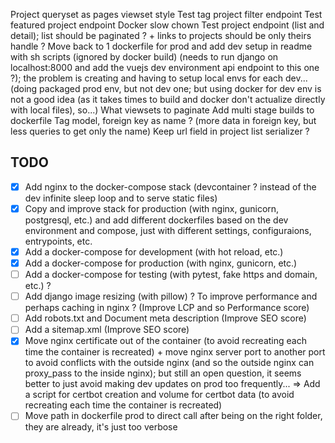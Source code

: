 Project queryset as pages viewset style
Test tag project filter endpoint
Test featured project endpoint
Docker slow chown
Test project endpoint (list and detail); list should be paginated ? + links to projects should be only theirs handle ?
Move back to 1 dockerfile for prod and add dev setup in readme with sh scripts (ignored by docker build) (needs to run django on localhost:8000 and add the vuejs dev environment api endpoint to this one ?); the problem is creating and having to setup local envs for each dev... (doing packaged prod env, but not dev one; but using docker for dev env is not a good idea (as it takes times to build and docker don't actualize directly with local files), so...)
What viewsets to paginate
Add multi stage builds to dockerfile
Tag model, foreign key as name ? (more data in foreign key, but less queries to get only the name)
Keep url field in project list serializer ?


## TODO
- [x] Add nginx to the docker-compose stack (devcontainer ? instead of the dev infinite sleep loop and to serve static files)
- [x] Copy and improve stack for production (with nginx, gunicorn, postgresql, etc.) and add different dockerfiles based on the dev environment and compose, just with different settings, configuraions, entrypoints, etc.
- [x] Add a docker-compose for development (with hot reload, etc.)
- [x] Add a docker-compose for production (with nginx, gunicorn, etc.)
- [ ] Add a docker-compose for testing (with pytest, fake https and domain, etc.) ?
- [ ] Add django image resizing (with pillow) ? To improve performance and perhaps caching in nginx ? (Improve LCP and so Performance score)
- [ ] Add robots.txt and Document meta description (Improve SEO score)
- [ ] Add a sitemap.xml (Improve SEO score)
- [x] Move nginx certificate out of the container (to avoid recreating each time the container is recreated) + move nginx server port to another port to avoid conflicts with the outside nginx (and so the outside nginx can proxy_pass to the inside nginx); but still an open question, it seems better to just avoid making dev updates on prod too frequently... => Add a script for certbot creation and volume for certbot data (to avoid recreating each time the container is recreated)
- [ ] Move path in dockerfile prod to direct call after being on the right folder, they are already, it's just too verbose
